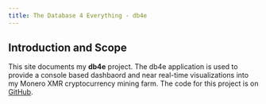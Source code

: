 ```yaml
---
title: The Database 4 Everything - db4e
---
```

## Introduction and Scope

This site documents my **db4e** project. The db4e application is used to provide a console based dashbaord and near real-time visualizations into my Monero XMR cryptocurrency mining farm. The code for this project is on [GitHub](https://github.com/NadimGhaznavi/db4e).


